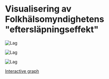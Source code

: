 # Visualisering av Folkhälsomyndighetens "eftersläpningseffekt"

![Lag](https://github.com/joelonsql/coronalyzer/blob/master/Folkhalsomyndigheten_Covid19/2020-04-20b.png?raw=true "Lag")

![Lag](https://github.com/joelonsql/coronalyzer/blob/master/Folkhalsomyndigheten_Covid19/lag-2020-04-20.png?raw=true "Lag")

![Lag](https://github.com/joelonsql/coronalyzer/blob/master/Folkhalsomyndigheten_Covid19/lag2-2020-04-20.png?raw=true "Lag")

[Interactive graph](https://rpubs.com/purrpurr/601858)
